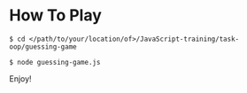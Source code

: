 # How To Play

`$ cd </path/to/your/location/of>/JavaScript-training/task-oop/guessing-game`

`$ node guessing-game.js`

Enjoy!